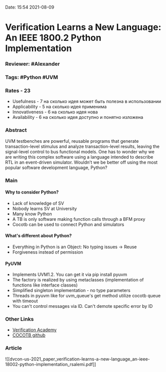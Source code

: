 Date: 15:54 2021-08-09

# Verification Learns a New Language: An IEEE 1800.2 Python Implementation

### Reviewer: #Alexander 

### Tags: #Python #UVM

### Rates - 23
- Usefulness - 7 на сколько идея может быть полезна в использовании
- Applicability - 5 на сколько идея применима
- Innovativeness - 6 на сколько идея нова
- Availability - 6 на сколько идея доступно и понятно изложена

### Abstract
UVM testbenches are powerful, reusable programs that generate transaction-level stimulus and analyze transaction-level results, leaving the signal-level control to bus functional models. One has to wonder why we are writing this complex software using a language intended to describe RTL in an event-driven simulator. Wouldn’t we be better off using the most popular software development language, Python?

### Main
#### Why to consider Python?
- Lack of knowledge of SV
- Nobody learns SV at University
- Many know Python
- A TB is only software making function calls through a BFM proxy
- Cocotb can be used to connect Python and simulators

#### What's different about Python?
- Everything in Python is an Object: No typing issues -> Reuse
- Forgiveness instead of permission

#### PyUVM
- Implements UVM1.2. You can get it via pip install pyuvm
- The factory is realized by using metaclasses (implementation of functions like interface classes)
- Simplified singleton implementation - no type parameters
- Threads in pyuvm  like for uvm_queue's get method utilize cocotb queue with timeout
- You can't control messages via ID. Can't demote specific error by ID


### Other Links

- [Verification Academy](https://verificationacademy.com/conferences/dvcon-2021/verification-learns-a-new-language_an-ieee-18002-python-implementation)
- [COCOTB github](https://github.com/cocotb/)


### Article
![[dvcon-us-2021_paper_verification-learns-a-new-language_an-ieee-18002-python-implementation_rsalemi.pdf]]